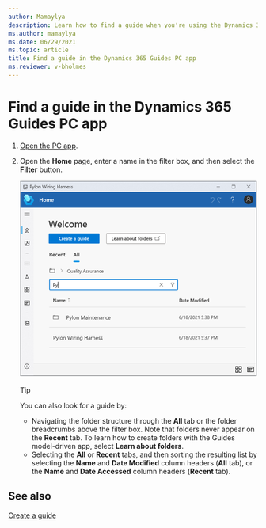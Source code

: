 ```yaml
---
author: Mamaylya
description: Learn how to find a guide when you're using the Dynamics 365 Guides PC app
ms.author: mamaylya
ms.date: 06/29/2021
ms.topic: article
title: Find a guide in the Dynamics 365 Guides PC app
ms.reviewer: v-bholmes
---
```


# Find a guide in the Dynamics 365 Guides PC app

1. [Open the PC app](install-sign-in-pc-app.md).

2. Open the **Home** page, enter a name in the filter box, and then select the **Filter** button.

    ![Search box on the Home page](media/find-guide.PNG "Search box on the Home page")
    
    > [!TIP]    
    > You can also look for a guide by:
    > - Navigating the folder structure through the **All** tab or the folder breadcrumbs above the filter box. Note that folders never appear on the **Recent** tab. To learn how to create folders with the Guides model-driven app, select **Learn about folders**.
    > - Selecting the **All** or **Recent** tabs, and then sorting the resulting list by selecting the **Name** and **Date Modified** column headers (**All** tab), or the **Name** and **Date Accessed** column headers (**Recent** tab).

## See also

[Create a guide](create-guide.md)
